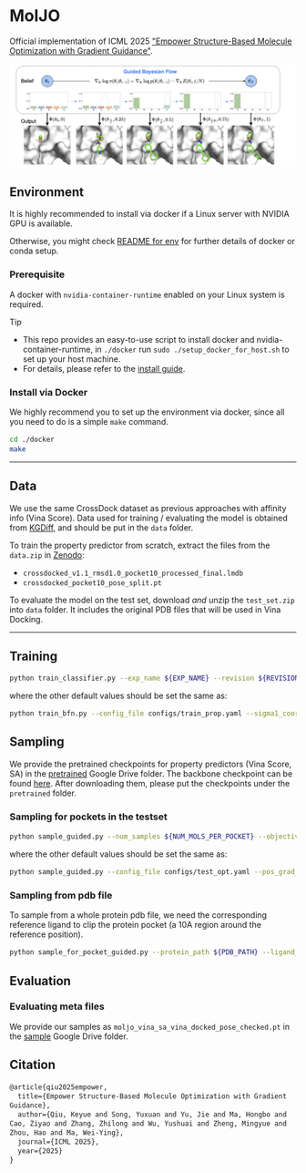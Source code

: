 # MolJO
Official implementation of ICML 2025 ["Empower Structure-Based Molecule Optimization with Gradient Guidance"](https://arxiv.org/abs/2411.13280).

![](../asset/moljo_framework.png)

## Environment
It is highly recommended to install via docker if a Linux server with NVIDIA GPU is available.

Otherwise, you might check [README for env](docker/README.md) for further details of docker or conda setup.

### Prerequisite
A docker with `nvidia-container-runtime` enabled on your Linux system is required.

> [!TIP]
> - This repo provides an easy-to-use script to install docker and nvidia-container-runtime, in `./docker` run `sudo ./setup_docker_for_host.sh` to set up your host machine.
> - For details, please refer to the [install guide](https://docs.nvidia.com/datacenter/cloud-native/container-toolkit/latest/install-guide.html).


### Install via Docker
We highly recommend you to set up the environment via docker, since all you need to do is a simple `make` command.
```bash
cd ./docker
make
```

-----
## Data
We use the same CrossDock dataset as previous approaches with affinity info (Vina Score). Data used for training / evaluating the model is obtained from [KGDiff](https://github.com/CMACH508/KGDiff/tree/main?tab=readme-ov-file), and should be put in the `data` folder.

To train the property predictor from scratch, extract the files from the `data.zip` in [Zenodo](https://zenodo.org/records/8419944):
* `crossdocked_v1.1_rmsd1.0_pocket10_processed_final.lmdb`
* `crossdocked_pocket10_pose_split.pt`

To evaluate the model on the test set, download _and_ unzip the `test_set.zip` into `data` folder. It includes the original PDB files that will be used in Vina Docking.

---
## Training
```bash
python train_classifier.py --exp_name ${EXP_NAME} --revision ${REVISION} --prop_name ${PROPERTY} # affinity qed sa
```

where the other default values should be set the same as:
```bash
python train_bfn.py --config_file configs/train_prop.yaml --sigma1_coord 0.03 --beta1 1.5 --lr 5e-4 --time_emb_dim 1 --epochs 15 --max_grad_norm Q --destination_prediction True --use_discrete_t True
```

## Sampling
We provide the pretrained checkpoints for property predictors (Vina Score, SA) in the [pretrained](https://drive.google.com/drive/folders/12t90e-gHBbYn3tFOFIENZc0mZYFhZuX2?usp=share_link) Google Drive folder. The backbone checkpoint can be found [here](https://drive.google.com/file/d/1TcUQM7Lw1klH2wOVBu20cTsvBTcC1WKu/view?usp=share_link). After downloading them, please put the checkpoints under the `pretrained` folder.

### Sampling for pockets in the testset
```bash
python sample_guided.py --num_samples ${NUM_MOLS_PER_POCKET} --objective ${OBJ} # vina_sa
```

where the other default values should be set the same as:
```bash
python sample_guided.py --config_file configs/test_opt.yaml --pos_grad_weight 50 --type_grad_weight 50 --guide_mode param_naive --sample_steps 200 --sample_num_atoms prior
```

### Sampling from pdb file
To sample from a whole protein pdb file, we need the corresponding reference ligand to clip the protein pocket (a 10A region around the reference position).

```bash
python sample_for_pocket_guided.py --protein_path ${PDB_PATH} --ligand_path ${SDF_PATH}
```

## Evaluation

### Evaluating meta files
We provide our samples as `moljo_vina_sa_vina_docked_pose_checked.pt` in the [sample](https://drive.google.com/drive/folders/1A3Mthm9ksbfUnMCe5T2noGsiEV1RfChH?usp=sharing) Google Drive folder.


## Citation

```
@article{qiu2025empower,
  title={Empower Structure-Based Molecule Optimization with Gradient Guidance},
  author={Qiu, Keyue and Song, Yuxuan and Yu, Jie and Ma, Hongbo and Cao, Ziyao and Zhang, Zhilong and Wu, Yushuai and Zheng, Mingyue and Zhou, Hao and Ma, Wei-Ying},
  journal={ICML 2025},
  year={2025}
}
```
